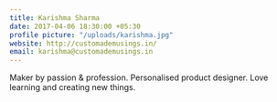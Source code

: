 ```yaml
---
title: Karishma Sharma
date: 2017-04-06 18:30:00 +05:30
profile picture: "/uploads/karishma.jpg"
website: http://customademusings.in/
email: karishma@customademusings.in
---
```


Maker by passion & profession. Personalised product designer. Love learning and creating new things.